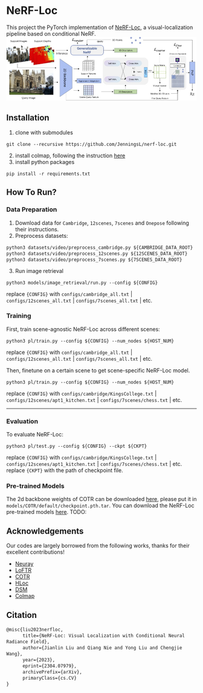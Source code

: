 # NeRF-Loc


This project the PyTorch implementation of [NeRF-Loc](https://arxiv.org/abs/2304.07979), a visual-localization pipeline based on conditional NeRF.
![overview](./imgs/overview.jpg)

## Installation

1. clone with submodules
```
git clone --recursive https://github.com/JenningsL/nerf-loc.git
```
2. install colmap, following the instruction [here](https://colmap.github.io/install.html)
3. install python packages

```
pip install -r requirements.txt
```

## How To Run?

### Data Preparation

1. Download data for `Cambridge`, `12scenes`, `7scenes` and `Onepose` following their instructions. 
2. Preprocess datasets: 

```
python3 datasets/video/preprocess_cambridge.py ${CAMBRIDGE_DATA_ROOT}
python3 datasets/video/preprocess_12scenes.py ${12SCENES_DATA_ROOT}
python3 datasets/video/preprocess_7scenes.py ${7SCENES_DATA_ROOT}
```

3. Run image retrieval

```
python3 models/image_retrieval/run.py --config ${CONFIG}
```
replace `{CONFIG}` with `configs/cambridge_all.txt` | `configs/12scenes_all.txt` | `configs/7scenes_all.txt` | etc.

### Training

First, train scene-agnostic NeRF-Loc across different scenes: 

```
python3 pl/train.py --config ${CONFIG} --num_nodes ${HOST_NUM}
```

replace `{CONFIG}` with `configs/cambridge_all.txt` | `configs/12scenes_all.txt` | `configs/7scenes_all.txt` | etc.

Then, finetune on a certain scene to get scene-specific NeRF-Loc model.

```
python3 pl/train.py --config ${CONFIG} --num_nodes ${HOST_NUM}
```

replace `{CONFIG}` with `configs/cambridge/KingsCollege.txt` | `configs/12scenes/apt1_kitchen.txt` | `configs/7scenes/chess.txt` | etc.

---

### Evaluation

To evaluate NeRF-Loc: 

```
python3 pl/test.py --config ${CONFIG} --ckpt ${CKPT}
```

replace `{CONFIG}` with `configs/cambridge/KingsCollege.txt` | `configs/12scenes/apt1_kitchen.txt` | `configs/7scenes/chess.txt` | etc.
replace `{CKPT}` with the path of checkpoint file.


### Pre-trained Models
The 2d backbone weights of COTR can be downloaded [here](https://www.cs.ubc.ca/research/kmyi_data/files/2021/cotr/default.zip), please put it in `models/COTR/default/checkpoint.pth.tar`.
You can download the NeRF-Loc pre-trained models [here](). TODO:

## Acknowledgements
Our codes are largely borrowed from the following works, thanks for their excellent contributions!
+ [Neuray](https://github.com/liuyuan-pal/NeuRay) 
+ [LoFTR](https://github.com/zju3dv/LoFTR) 
+ [COTR](https://github.com/ubc-vision/COTR)
+ [HLoc](https://github.com/cvg/Hierarchical-Localization)
+ [DSM](https://github.com/Tangshitao/Dense-Scene-Matching)
+ [Colmap](https://github.com/colmap/colmap)

## Citation
```
@misc{liu2023nerfloc,
      title={NeRF-Loc: Visual Localization with Conditional Neural Radiance Field}, 
      author={Jianlin Liu and Qiang Nie and Yong Liu and Chengjie Wang},
      year={2023},
      eprint={2304.07979},
      archivePrefix={arXiv},
      primaryClass={cs.CV}
}
```
